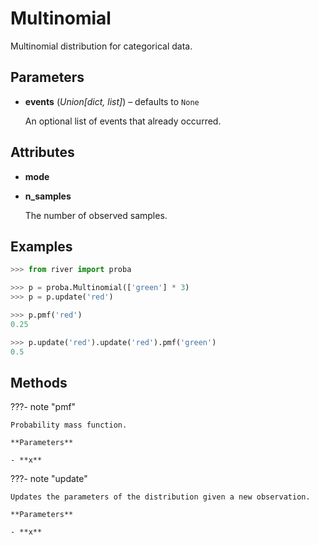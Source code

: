# Multinomial

Multinomial distribution for categorical data.



## Parameters

- **events** (*Union[dict, list]*) – defaults to `None`

    An optional list of events that already occurred.


## Attributes

- **mode**

- **n_samples**

    The number of observed samples.


## Examples

```python
>>> from river import proba

>>> p = proba.Multinomial(['green'] * 3)
>>> p = p.update('red')

>>> p.pmf('red')
0.25

>>> p.update('red').update('red').pmf('green')
0.5
```

## Methods

???- note "pmf"

    Probability mass function.

    **Parameters**

    - **x**    
    
???- note "update"

    Updates the parameters of the distribution given a new observation.

    **Parameters**

    - **x**    
    
